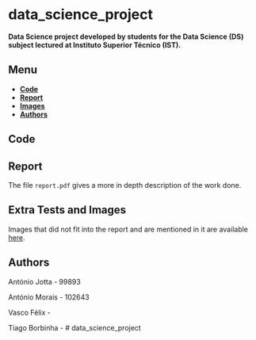 # data_science_project

**Data Science project developed by students for the Data Science (DS) subject lectured at Instituto Superior Técnico (IST).**

## Menu

  - [**Code**](#code)
  - [**Report**](#report)
  - [**Images**](#extra-tests-and-images)
  - [**Authors**](#authors)

## Code


## Report

The file `report.pdf` gives a more in depth description of the work done.

## Extra Tests and Images

Images that did not fit into the report and are mentioned in it are available [here](https://drive.google.com/drive/folders/1xqP2Qb9q2ZGdruHN3tJFe26Mk4JRGAIn?usp=sharing).

## Authors

António Jotta - 99893

António Morais - 102643

Vasco Félix - 

Tiago Borbinha - # data_science_project
